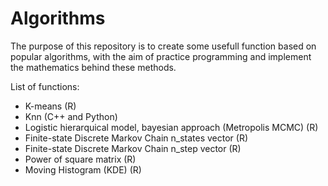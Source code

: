 # Algorithms

The purpose of this repository is to create some usefull function based on popular algorithms, with the aim of practice programming and implement the mathematics behind these methods.

List of functions:

  - K-means (R)
  - Knn (C++ and Python)
  - Logistic hierarquical model, bayesian approach (Metropolis MCMC) (R)
  - Finite-state Discrete Markov Chain n_states vector (R)
  - Finite-state Discrete Markov Chain n_step vector (R)
  - Power of square matrix (R)
  - Moving Histogram (KDE) (R)
